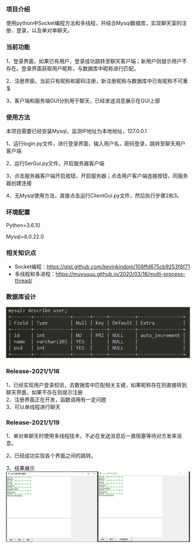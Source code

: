 ### 项目介绍

使用python中Socket编程方法和多线程，并结合Mysql数据库，实现聊天室的注册、登录，以及单对单聊天。

### 当前功能

1、登录界面，如果已有用户，登录成功跳转至聊天客户端；新用户则提示用户不存在。登录界面获取用户昵称，与数据库中昵称进行匹配。

2、注册界面，当前只有昵称和密码注册，新注册昵称与数据库中已有昵称不可重复

3、客户端和服务端GUI分别用于聊天，已经发送消息展示在GUI上部

### 使用方法

本项目需要已经安装Mysql，监测IP地址为本地地址，127.0.0.1

1、运行login.py文件，进行登录界面，输入用户名，密码登录，跳转至聊天用户客户端

2、运行SerGui.py文件，开启服务器客户端

3、点击服务器客户端开启按钮，开启服务器；点击用户客户端连接按钮，同服务器创建连接

4、无Mysql使用方法，直接点击运行ClientGui.py文件，然后执行步骤2和3。

### 环境配置

Python=3.6.10

Mysql=8.0.22.0

### 相关知识点

- Socket编程：https://gist.github.com/kevinkindom/108ffd675cb9253f8f71
- 多线程和多进程：https://muyuuuu.github.io/2020/03/16/multi-process-thread/

### 数据库设计

![mysql](photo/mysql.png)

### Release-2021/1/18

1、已经实现用户登录校验，去数据库中匹配相关主键，如果昵称存在则直接转到聊天界面，如果不存在则提示注册  
2、注册界面正在开发，函数调用有一定问题  
3、可以单线程进行聊天

### Release-2021/1/19

1、单对单聊天时使用多线程技术，不必在发送消息后一直阻塞等待对方发来消息。

2、已经成功实现各个界面之间的跳转。

3、结果展示![result](photo/chat.png)

